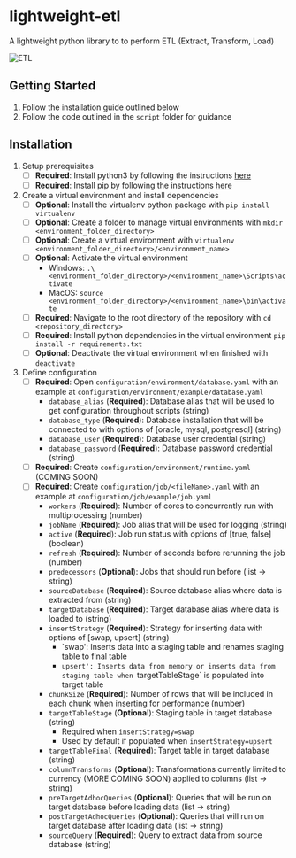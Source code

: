 # lightweight-etl
A lightweight python library to to perform ETL (Extract, Transform, Load)

![ETL](https://www.blastanalytics.com/wp-content/uploads/extract-transform-load-icons-800x279.png)


## Getting Started
1. Follow the installation guide outlined below
1. Follow the code outlined in the `script` folder for guidance


## Installation

1. Setup prerequisites
    - [ ] **Required**: Install python3 by following the instructions [here](https://realpython.com/installing-python)
    - [ ] **Required**: Install pip by following the instructions [here](https://howchoo.com/g/mze4ntbknjk/install-pip-python)

1. Create a virtual environment and install dependencies
    - [ ] **Optional**: Install the virtualenv python package with `pip install virtualenv`
    - [ ] **Optional**: Create a folder to manage virtual environments with `mkdir <environment_folder_directory>`
    - [ ] **Optional**: Create a virtual environment with `virtualenv <environment_folder_directory>/<environment_name>`
    - [ ] **Optional**: Activate the virtual environment
        - Windows: `.\<environment_folder_directory>/<environment_name>\Scripts\activate`
        - MacOS: `source <environment_folder_directory>/<environment_name>\bin\activate`
    - [ ] **Required**: Navigate to the root directory of the repository with `cd <repository_directory>`
    - [ ] **Required**: Install python dependencies in the virtual environment `pip install -r requirements.txt`
    - [ ] **Optional**: Deactivate the virtual environment when finished with `deactivate`

1. Define configuration
    - [ ] **Required**: Open `configuration/environment/database.yaml` with an example at `configuration/environment/example/database.yaml`
        - `database_alias` (**Required**): Database alias that will be used to get configuration throughout scripts (string)
        - `database_type` (**Required**): Database installation that will be connected to with options of [oracle, mysql, postgresql] (string)
        - `database_user` (**Required**): Database user credential (string)
        - `database_password` (**Required**): Database password credential (string)
    - [ ] **Required**: Create `configuration/environment/runtime.yaml` (COMING SOON)
    - [ ] **Required**: Create `configuration/job/<fileName>.yaml` with an example at `configuration/job/example/job.yaml`
        - `workers` (**Required**): Number of cores to concurrently run with multiprocessing (number)
        - `jobName` (**Required**): Job alias that will be used for logging (string)
        - `active` (**Required**): Job run status with options of [true, false] (boolean)
        - `refresh` (**Required**): Number of seconds before rerunning the job (number)
        - `predecessors` (**Optional**): Jobs that should run before (list -> string)
        - `sourceDatabase` (**Required**): Source database alias where data is extracted from (string)
        - `targetDatabase` (**Required**): Target database alias where data is loaded to (string)
        - `insertStrategy` (**Required**): Strategy for inserting data with options of [swap, upsert] (string)
            - `swap': Inserts data into a staging table and renames staging table to final table
            - `upsert': Inserts data from memory or inserts data from staging table when `targetTableStage` is populated into target table
        - `chunkSize` (**Required**): Number of rows that will be included in each chunk when inserting for performance (number)
        - `targetTableStage` (**Optional**): Staging table in target database (string)
            - Required when `insertStrategy=swap`
            - Used by default if populated when `insertStrategy=upsert`
        - `targetTableFinal` (**Required**): Target table in target database (string)
        - `columnTransforms` (**Optional**): Transformations currently limited to currency (MORE COMING SOON) applied to columns (list -> string)
        - `preTargetAdhocQueries` (**Optional**): Queries that will be run on target database before loading data (list -> string)
        - `postTargetAdhocQueries` (**Optional**): Queries that will run on target database after loading data (list -> string)
        - `sourceQuery` (**Required**): Query to extract data from source database (string)
